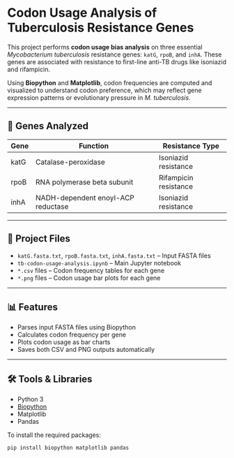 # Codon Usage Analysis of Tuberculosis Resistance Genes

This project performs **codon usage bias analysis** on three essential *Mycobacterium tuberculosis* resistance genes: `katG`, `rpoB`, and `inhA`. These genes are associated with resistance to first-line anti-TB drugs like isoniazid and rifampicin.

Using **Biopython** and **Matplotlib**, codon frequencies are computed and visualized to understand codon preference, which may reflect gene expression patterns or evolutionary pressure in *M. tuberculosis*.

---

## 🔬 Genes Analyzed

| Gene  | Function                               | Resistance Type     |
|-------|----------------------------------------|---------------------|
| katG  | Catalase-peroxidase                    | Isoniazid resistance |
| rpoB  | RNA polymerase beta subunit            | Rifampicin resistance |
| inhA  | NADH-dependent enoyl-ACP reductase     | Isoniazid resistance |

---

## 📁 Project Files

- `katG.fasta.txt`, `rpoB.fasta.txt`, `inhA.fasta.txt` – Input FASTA files
- `tb-codon-usage-analysis.ipynb` – Main Jupyter notebook
- `*.csv` files – Codon frequency tables for each gene
- `*.png` files – Codon usage bar plots for each gene

---

## 📊 Features

- Parses input FASTA files using Biopython
- Calculates codon frequency per gene
- Plots codon usage as bar charts
- Saves both CSV and PNG outputs automatically

---

## 🛠️ Tools & Libraries

- Python 3
- [Biopython](https://biopython.org/)
- Matplotlib
- Pandas

To install the required packages:
```bash
pip install biopython matplotlib pandas
